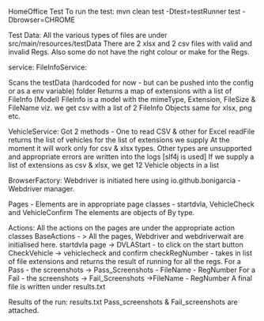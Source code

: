 HomeOffice Test
To run the test:
mvn clean test -Dtest=testRunner test -Dbrowser=CHROME

Test Data:
All the various types of files are under 
src/main/resources/testData
There are 2 xlsx and 2 csv files with valid and invalid Regs.
Also some do not have the right colour or make for the Regs.

service:
FileInfoService:

Scans the testData (hardcoded for now - but can be pushed into the config or as a env variable) folder
Returns a map of extensions with a list of FileInfo (Model)
FileInfo is a model with the mimeType, Extension, FileSize & FileName
viz. we get csv with a list of 2 FileInfo Objects
same for xlsx, png etc.

VehicleService:
Got 2 methods - One to read CSV & other for Excel
readFile returns the list of vehicles for the list of extensions we supply
At the moment it will work only for csv & xlsx types.
Other types are unsupported and appropriate errors are written into the logs [slf4j is used]
If we supply a list of extensions as csv & xlsx, we get 12 Vehicle objects in a list

BrowserFactory:
Webdriver is initiated here using io.github.bonigarcia - Webdriver manager.

Pages - Elements are in appropriate page classes - startdvla, VehicleCheck and VehicleConfirm
The elements are objects of By type.

Actions:
All the actions on the pages are under the appropriate action classes
BaseActions - > All the pages,  Webdriver and webdriverwait are initialised here.
startdvla page -> DVLAStart - to click on the start button
CheckVehicle -> vehiclecheck and confirm
checkRegNumber - takes in list of file extensions and returns the result of running for all the regs.
For a Pass - the screenshots -> Pass_Screenshots - FileName - RegNumber
For a Fail - the screenshots -> Fail_Screenshots ->FileName - RegNumber
A final file is written under results.txt

Results of the run:
results.txt
Pass_screenshots & Fail_screenshots are attached.
